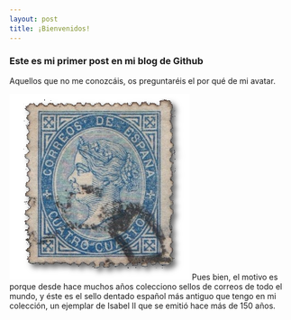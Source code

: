 ```yaml
---
layout: post
title: ¡Bienvenidos!
---
```

### Este es mi  primer post en mi blog de Github

Aquellos que no me conozcáis, os preguntaréis el por qué de mi avatar.

<img src="/images/S0088.png" class="miFoto">
Pues bien, el motivo es porque desde hace muchos años colecciono sellos de correos de todo el mundo, y éste es el sello dentado español más antiguo que tengo en mi colección, un ejemplar de Isabel II que se emitió hace más de 150 años.





